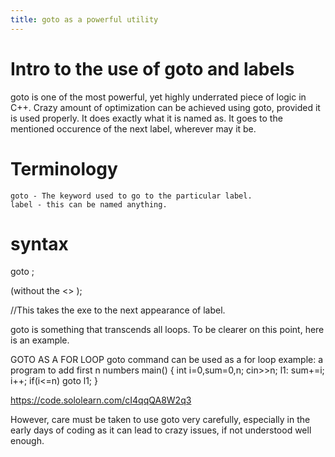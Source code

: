```yaml
---
title: goto as a powerful utility
---
```


# Intro to the use of goto and labels

goto is one of the most powerful, yet highly underrated piece of logic in C++. Crazy amount of optimization can be achieved using goto, provided it is used properly.
It does exactly what it is named as. It goes to the mentioned occurence of the next label, wherever may it be.

# Terminology

	goto - The keyword used to go to the particular label.
	label - this can be named anything.
# syntax

goto <label>;

(without the <> );

//This takes the exe to the next appearance of label.

goto is something that transcends all loops. To be clearer on this point, here is an example.

GOTO AS A FOR LOOP
goto command can be used as a for loop
example: a program to add first n numbers
    main()
    {
       int i=0,sum=0,n;
       cin>>n;
       l1: sum+=i;
           i++;
           if(i<=n)
             goto l1;
     }
     
https://code.sololearn.com/cI4qqQA8W2q3

However, care must be taken to use goto very carefully, especially in the early days of coding as it can lead to crazy issues, if not understood well enough.

